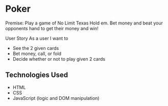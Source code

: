 # Poker

Premise: Play a game of No Limit Texas Hold em. Bet money and 
beat your opponents hand to get their money and win!

User Story
As a user I want to
* See the 2 given cards
* Bet money, call, or fold 
* Decide whether or not to play given 2 cards

## Technologies Used
* HTML
* CSS
* JavaScript (logic and DOM manipulation)
